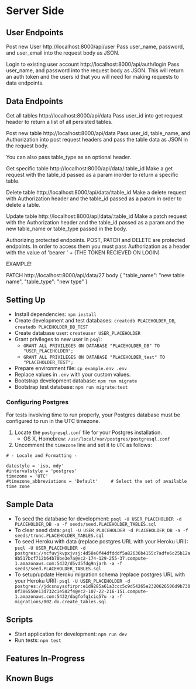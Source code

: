 # Server Side

## User Endpoints

Post new User
http://localhost:8000/api/user
Pass user_name, password, and user_email into the request body as JSON.

Login to existing user account
http://localhost:8000/api/auth/login
Pass user_name, and password into the request body as JSON. This will return an auth token and the users id that you will need for making requests to data endpoints.

## Data Endpoints

Get all tables
http://localhost:8000/api/data
Pass user_id into get request header to return a list of all persisted tables.

Post new table
http://localhost:8000/api/data
Pass user_id, table_name, and Authorization into post request headers and pass the table data as JSON in the request body.

You can also pass table_type as an optional header.

Get specific table
http://localhost:8000/api/data/:table_id
Make a get request with the table_id passed as a param inorder to return a specific table.


Delete table
http://localhost:8000/api/data/:table_id
Make a delete request with Authorization header and the table_id passed as a param in order to delete a table.

Update table
http://localhost:8000/api/data/:table_id
Make a patch request with the Authorization header and the table_id passed as a param and the new table_name or table_type passed in the body.

Authorizing protected endpoints.
POST, PATCH and DELETE are protected endpoints. In order to access them you must pass Authorization as a header with the value of 'bearer ' + (THE TOKEN RECIEVED ON LOGIN)

EXAMPLE!

PATCH http://localhost:8000/api/data/27
body
  {
    "table_name": "new table name",
	  "table_type": "new type"
  }

## Setting Up

- Install dependencies: `npm install`
- Create development and test databases: `createdb PLACEHOLDER_DB`, `createdb PLACEHOLDER_DB_TEST`
- Create database user: `createuser USER_PLACEHOLDER`
- Grant privileges to new user in `psql`:
  - `GRANT ALL PRIVILEGES ON DATABASE "PLACEHOLDER_DB" TO "USER_PLACEHOLDER";`
  - `GRANT ALL PRIVILEGES ON DATABASE "PLACEHOLDER_test" TO "PLACEHOLDER_TEST";`
- Prepare environment file: `cp example.env .env`
- Replace values in `.env` with your custom values.
- Bootstrap development database: `npm run migrate`
- Bootstrap test database: `npm run migrate:test`

### Configuring Postgres

For tests involving time to run properly, your Postgres database must be configured to run in the UTC timezone.

1. Locate the `postgresql.conf` file for your Postgres installation.
    - OS X, Homebrew: `/usr/local/var/postgres/postgresql.conf`
2. Uncomment the `timezone` line and set it to `UTC` as follows:

```
# - Locale and Formatting -

datestyle = 'iso, mdy'
#intervalstyle = 'postgres'
timezone = 'UTC'
#timezone_abbreviations = 'Default'     # Select the set of available time zone
```

## Sample Data

- To seed the database for development: `psql -U USER_PLACEHOLDER -d PLACEHOLDER_DB -a -f seeds/seed.PLACEHOLDER_TABLES.sql`
- To clear seed data: `psql -U USER_PLACEHOLDER -d PLACEHOLDER_DB -a -f seeds/trunc.PLACEHOLDER_TABLES.sql`
- To seed Heroku with data (replace postgres URL with your Heroku URI): `psql -U USER_PLACEHOLDER -d postgres://ncfuvjkvpxjvsj:4d58e0f44dfdddf5a82636b4155c7adfe6c25b12a8b517bcf712b64b70be3e7a@ec2-174-129-255-37.compute-1.amazonaws.com:5432/d5vd5fdg9njarh -a -f seeds/seed.PLACEHOLDER_TABLES.sql`
- To setup/update Heroku migration schema (replace postgres URL with your Heroku URI): `psql -U USER_PLACEHOLDER -d postgres://jdcsnuysxfirpr:e1d9285a61a3ccc5c9d54265e2320626506d9b7300f386550e13d732c1e582f4@ec2-107-22-216-151.compute-1.amazonaws.com:5432/dagfofq1ciq57u -a -f migrations/002.do.create_tables.sql`

## Scripts

- Start application for development: `npm run dev`
- Run tests: `npm test`

## Features In-Progress


## Known Bugs
